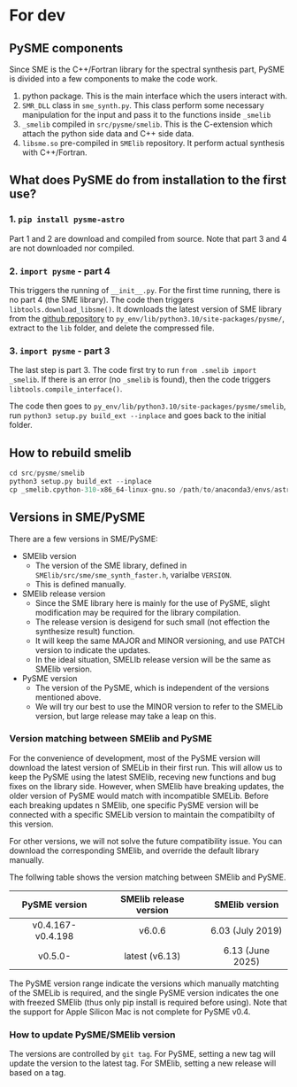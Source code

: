 # For dev

## PySME components

Since SME is the C++/Fortran library for the spectral synthesis part, PySME is divided into a few components to make the code work.
1. python package. This is the main interface which the users interact with.
2. `SMR_DLL` class in `sme_synth.py`. This class perform some necessary manipulation for the input and pass it to the functions inside `_smelib`
3. `_smelib` compiled in `src/pysme/smelib`. This is the C-extension which attach the python side data and C++ side data.
4. `libsme.so` pre-compiled in `SMElib` repository. It perform actual synthesis with C++/Fortran.

## What does PySME do from installation to the first use?

### 1. `pip install pysme-astro`

Part 1 and 2 are download and compiled from source. Note that part 3 and 4 are not downloaded nor compiled.

### 2. `import pysme` - part 4

This triggers the running of `__init__.py`.
For the first time running, there is no part 4 (the SME library). 
The code then triggers `libtools.download_libsme()`.
It downloads the latest version of SME library from the [github repository](https://github.com/MingjieJian/SMElib/releases/latest) to `py_env/lib/python3.10/site-packages/pysme/`, extract to the `lib` folder, and delete the compressed file.

### 3. `import pysme` - part 3

The last step is part 3. The code first try to run `from .smelib import _smelib`. 
If there is an error (no `_smelib` is found), then the code triggers `libtools.compile_interface()`.

The code then goes to `py_env/lib/python3.10/site-packages/pysme/smelib`, run `python3 setup.py build_ext --inplace` and goes back to the initial folder.

## How to rebuild  smelib

```py
cd src/pysme/smelib
python3 setup.py build_ext --inplace
cp _smelib.cpython-310-x86_64-linux-gnu.so /path/to/anaconda3/envs/astro_py310/lib/python3.10/site-packages/pysme/smelib/      
```

## Versions in SME/PySME

There are a few versions in SME/PySME:
- SMElib version
    - The version of the SME library, defined in `SMElib/src/sme/sme_synth_faster.h`, varialbe `VERSION`.
    - This is defined manually.
- SMElib release version
    - Since the SME library here is mainly for the use of PySME, slight modification may be required for the library compilation.
    - The release version is desigend for such small (not effection the synthesize result) function.
    - It will keep the same MAJOR and MINOR versioning, and use PATCH version to indicate the updates.
    - In the ideal situation, SMELIb release version will be the same as SMElib version. 
- PySME version
    - The version of the PySME, which is independent of the versions mentioned above.
    - We will try our best to use the MINOR version to refer to the SMELib version, but large release may take a leap on this.

### Version matching between SMElib and PySME

For the convenience of development, most of the PySME version will download the latest version of SMELib in their first run.
This will allow us to keep the PySME using the latest SMElib, receving new functions and bug fixes on the library side.
However, when SMElib have breaking updates, the older version of PySME would match with incompatible SMELib.
Before each breaking updates n SMElib, one specific PySME version will be connected with a specific SMELib version to maintain the compatibilty of this version.

For other versions, we will not solve the future compatibility issue.
You can download the corresponding SMElib, and override the default library manually.

The follwing table shows the version matching between SMElib and PySME.

|PySME version|SMElib release version|SMElib version|
|:--:|:--:|:--:|
|v0.4.167-v0.4.198|v6.0.6|6.03 (July 2019)|
|v0.5.0-|latest (v6.13)|6.13 (June 2025)|

The PySME version range indicate the versions which manually matchting of the SMELib is required, and the single PySME version indicates the one with freezed SMElib (thus only pip install is required before using).
Note that the support for Apple Silicon Mac is not complete for PySME v0.4. 

### How to update PySME/SMElib version

The versions are controlled by `git tag`. 
For PySME, setting a new tag will update the version to the latest tag.
For SMElib, setting a new release will based on a tag. 